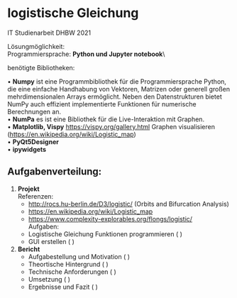# logistische Gleichung
IT Studienarbeit DHBW 2021

Lösungmöglichkeit:\
Programmiersprache: **Python und Jupyter notebook**\

benötigte Bibliotheken:

•	**Numpy** ist eine Programmbibliothek für die Programmiersprache Python, die eine einfache Handhabung von Vektoren, Matrizen oder generell großen mehrdimensionalen Arrays ermöglicht. Neben den Datenstrukturen bietet NumPy auch effizient implementierte Funktionen für numerische Berechnungen an.\
•	**NumPa** es ist eine Bibliothek für die Live-Interaktion mit Graphen.\
•	**Matplotlib, Vispy** https://vispy.org/gallery.html Graphen visualisieren (https://en.wikipedia.org/wiki/Logistic_map) \
•  **PyQt5Designer** \
•  **ipywidgets** 


## Aufgabenverteilung:
1. **Projekt**\
Referenzen:
   - http://rocs.hu-berlin.de/D3/logistic/   (Orbits and Bifurcation Analysis)  
   - https://en.wikipedia.org/wiki/Logistic_map 
   - https://www.complexity-explorables.org/flongs/logistic/ \
   Aufgaben:
   - Logistische Gleichung Funktionen programmieren (       )
   - GUI erstellen (       )
2. **Bericht**
   - Aufgabestellung und Motivation (     )
   - Theortische Hintergrund  (     )
   - Technische Anforderungen (    )
   - Umsetzung (       )
   - Ergebnisse und Fazit (      )
